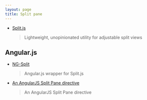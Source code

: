 ```yaml
---
layout: page
title: Split pane
---
```


* [Split.js](https://github.com/nathancahill/Split.js)
  > Lightweight, unopinionated utility for adjustable split views

## Angular.js

* [NG-Split](https://github.com/scahitdemir/ng-split)
  > Angular.js wrapper for Split.js

* [An AngularJS Split Pane directive](https://github.com/shagstrom/angular-split-pane)
  > An AngularJS Split Pane directive
